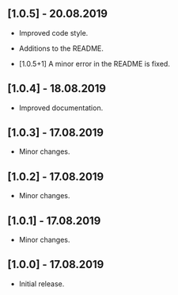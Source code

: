 ## [1.0.5] - 20.08.2019

* Improved code style.

* Additions to the README.

* [1.0.5+1] A minor error in the README is fixed.

## [1.0.4] - 18.08.2019

* Improved documentation.

## [1.0.3] - 17.08.2019

* Minor changes.

## [1.0.2] - 17.08.2019

* Minor changes.

## [1.0.1] - 17.08.2019

* Minor changes.

## [1.0.0] - 17.08.2019

* Initial release.
